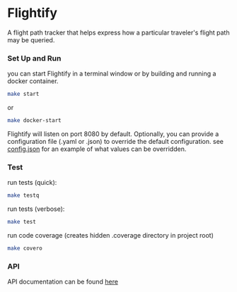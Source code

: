 # Flightify
A flight path tracker that helps express how a particular traveler's flight path may be queried.

### Set Up and Run

you can start Flightify in a terminal window or by building and running a docker container. 
```bash
make start
```
or

```bash
make docker-start
```

Flightify will listen on port 8080 by default. Optionally, you can provide a configuration file (.yaml or .json) to override the default configuration. see [config.json](./config.json) for an example of what values can be overridden.

### Test

run tests (quick):

```bash
make testq
```

run tests (verbose):

```bash
make test
```

run code coverage (creates hidden .coverage directory in project root)

```bash
make covero
```

### API
API documentation can be found [here](./docs/markdown.md)